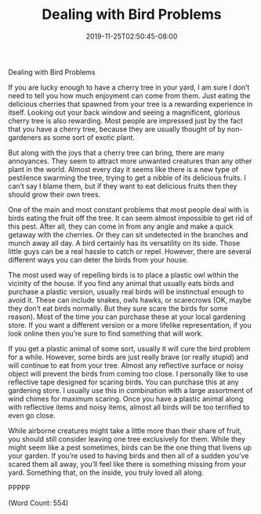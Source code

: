 ﻿---
title: "Dealing with Bird Problems"
date: 2019-11-25T02:50:45-08:00
description: "Fruit-Trees Tips for Web Success"
featured_image: "/images/Fruit-Trees.jpg"
tags: ["Fruit Trees"]
---

Dealing with Bird Problems

If you are lucky enough to have a cherry tree in your yard, I am sure I don’t need to tell you how much enjoyment can come from them. Just eating the delicious cherries that spawned from your tree is a rewarding experience in itself. Looking out your back window and seeing a magnificent, glorious cherry tree is also rewarding. Most people are impressed just by the fact that you have a cherry tree, because they are usually thought of by non-gardeners as some sort of exotic plant.

But along with the joys that a cherry tree can bring, there are many annoyances. They seem to attract more unwanted creatures than any other plant in the world. Almost every day it seems like there is a new type of pestilence swarming the tree, trying to get a nibble of its delicious fruits. I can’t say I blame them, but if they want to eat delicious fruits then they should grow their own trees.

One of the main and most constant problems that most people deal with is birds eating the fruit off the tree. It can seem almost impossible to get rid of this pest. After all, they can come in from any angle and make a quick getaway with the cherries. Or they can sit undetected in the branches and munch away all day. A bird certainly has its versatility on its side. Those little guys can be a real hassle to catch or repel. However, there are several different ways you can deter the birds from your house.

The most used way of repelling birds is to place a plastic owl within the vicinity of the house. If you find any animal that usually eats birds and purchase a plastic version, usually real birds will be instinctual enough to avoid it. These can include snakes, owls hawks, or scarecrows (OK, maybe they don’t eat birds normally. But they sure scare the birds for some reason). Most of the time you can purchase these at your local gardening store. If you want a different version or a more lifelike representation, if you look online then you’re sure to find something that will work.

If you get a plastic animal of some sort, usually it will cure the bird problem for a while. However, some birds are just really brave (or really stupid) and will continue to eat from your tree. Almost any reflective surface or noisy object will prevent the birds from coming too close. I personally like to use reflective tape designed for scaring birds. You can purchase this at any gardening store. I usually use this in combination with a large assortment of wind chimes for maximum scaring. Once you have a plastic animal along with reflective items and noisy items, almost all birds will be too terrified to even go close.

While airborne creatures might take a little more than their share of fruit, you should still consider leaving one tree exclusively for them. While they might seem like a pest sometimes, birds can be the one thing that livens up your garden. If you’re used to having birds and then all of a sudden you’ve scared them all away, you’ll feel like there is something missing from your yard. Something that, on the inside, you truly loved all along.

PPPPP

(Word Count: 554)
